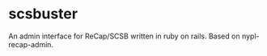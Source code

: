 # scsbuster
An admin interface for ReCap/SCSB written in ruby on rails. Based on nypl-recap-admin. 
